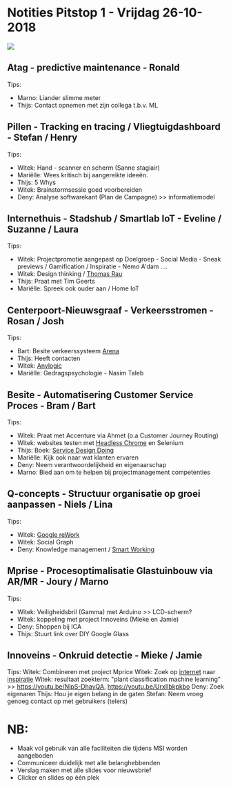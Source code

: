 # Notities Pitstop 1 - Vrijdag 26-10-2018
![](http://ignorelimits.com/wp-content/uploads/2017/06/10-THINGS-THAT-REQUIRE-ZERO-TALENT-724x1024.jpg)


## Atag - predictive maintenance - Ronald
Tips:
- Marno: Liander slimme meter
- Thijs: Contact opnemen met zijn collega t.b.v. ML


## Pillen - Tracking en tracing / Vliegtuigdashboard - Stefan / Henry
Tips:
- Witek: Hand - scanner en scherm (Sanne stagiair)
- Mariëlle: Wees kritisch bij aangereikte ideeën.
- Thijs: 5 Whys
- Witek: Brainstormsessie goed voorbereiden
- Deny: Analyse softwarekant (Plan de Campagne) >> informatiemodel

## Internethuis - Stadshub / Smartlab IoT - Eveline / Suzanne / Laura
Tips:
- Witek: Projectpromotie aangepast op Doelgroep - Social Media - Sneak previews / Gamification / Inspiratie - Nemo A'dam ....
- Witek: Design thinking / [Thomas Rau](http://www.rau.eu/over-ons/)
- Thijs: Praat met Tim Geerts
- Mariëlle: Spreek ook ouder aan / Home IoT

## Centerpoort-Nieuwsgraaf - Verkeersstromen - Rosan / Josh
Tips:
- Bart: Besite verkeerssysteem [Arena](https://www.besite.nl/reference/johan-cruijff-arena/)
- Thijs: Heeft contacten
- Witek: [Anylogic](https://www.anylogic.com/)
- Mariëlle: Gedragspsychologie - Nasim Taleb

## Besite - Automatisering Customer Service Proces - Bram / Bart
Tips:
- Witek: Praat met Accenture via Ahmet (o.a Customer Journey Routing)
- Witek: websites testen met [Headless Chrome](https://developers.google.com/web/tools/puppeteer/) en Selenium
- Thijs: Boek: [Service Design Doing](https://www.thisisservicedesigndoing.com/)
- Mariëlle: Kijk ook naar wat klanten ervaren
- Deny: Neem verantwoordelijkheid en eigenaarschap
- Marno: Bied aan om te helpen bij projectmanagement competenties

## Q-concepts - Structuur organisatie op groei aanpassen - Niels / Lina
Tips:
- Witek: [Google reWork](https://youtu.be/QC_PGHkRvTw)
- Witek: Social Graph
- Deny: Knowledge management / [Smart Working](https://www.fme.nl/nl/kansen-pakken-smart-working-model)

## Mprise - Procesoptimalisatie Glastuinbouw via AR/MR - Joury / Marno
Tips:
- Witek: Veiligheidsbril (Gamma) met Arduino >> LCD-scherm?
- Witek: koppeling met project Innoveins (Mieke en Jamie)
- Deny: Shoppen bij ICA
- Thijs: Stuurt link over DIY Google Glass

## Innoveins - Onkruid detectie - Mieke / Jamie
Tips:
Witek: Combineren met project Mprice
Witek: Zoek op [internet](https://youtu.be/-YCa8RntsRE) naar [inspiratie](https://youtu.be/aPHRPGIB-ko)
Witek: resultaat zoekterm: "plant classification machine learning" >> https://youtu.be/NlpS-DhayQA, https://youtu.be/UrxIIbkpkbo
Deny: Zoek eigenaren
Thijs: Hou je eigen belang in de gaten
Stefan: Neem vroeg genoeg contact op met gebruikers (telers)

# NB:
- Maak vol gebruik van alle faciliteiten die tijdens MSI worden aangeboden
- Communiceer duidelijk met alle belanghebbenden
- Verslag maken met alle slides voor nieuwsbrief
- Clicker en slides op één plek

